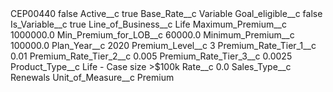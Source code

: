<?xml version="1.0" encoding="UTF-8"?>
<CustomMetadata xmlns="http://soap.sforce.com/2006/04/metadata" xmlns:xsi="http://www.w3.org/2001/XMLSchema-instance" xmlns:xsd="http://www.w3.org/2001/XMLSchema">
    <label>CEP00440</label>
    <protected>false</protected>
    <values>
        <field>Active__c</field>
        <value xsi:type="xsd:boolean">true</value>
    </values>
    <values>
        <field>Base_Rate__c</field>
        <value xsi:type="xsd:string">Variable</value>
    </values>
    <values>
        <field>Goal_eligible__c</field>
        <value xsi:type="xsd:boolean">false</value>
    </values>
    <values>
        <field>Is_Variable__c</field>
        <value xsi:type="xsd:boolean">true</value>
    </values>
    <values>
        <field>Line_of_Business__c</field>
        <value xsi:type="xsd:string">Life</value>
    </values>
    <values>
        <field>Maximum_Premium__c</field>
        <value xsi:type="xsd:double">1000000.0</value>
    </values>
    <values>
        <field>Min_Premium_for_LOB__c</field>
        <value xsi:type="xsd:double">60000.0</value>
    </values>
    <values>
        <field>Minimum_Premium__c</field>
        <value xsi:type="xsd:double">100000.0</value>
    </values>
    <values>
        <field>Plan_Year__c</field>
        <value xsi:type="xsd:string">2020</value>
    </values>
    <values>
        <field>Premium_Level__c</field>
        <value xsi:type="xsd:string">3</value>
    </values>
    <values>
        <field>Premium_Rate_Tier_1__c</field>
        <value xsi:type="xsd:double">0.01</value>
    </values>
    <values>
        <field>Premium_Rate_Tier_2__c</field>
        <value xsi:type="xsd:double">0.005</value>
    </values>
    <values>
        <field>Premium_Rate_Tier_3__c</field>
        <value xsi:type="xsd:double">0.0025</value>
    </values>
    <values>
        <field>Product_Type__c</field>
        <value xsi:type="xsd:string">Life - Case size &gt;$100k</value>
    </values>
    <values>
        <field>Rate__c</field>
        <value xsi:type="xsd:double">0.0</value>
    </values>
    <values>
        <field>Sales_Type__c</field>
        <value xsi:type="xsd:string">Renewals</value>
    </values>
    <values>
        <field>Unit_of_Measure__c</field>
        <value xsi:type="xsd:string">Premium</value>
    </values>
</CustomMetadata>
